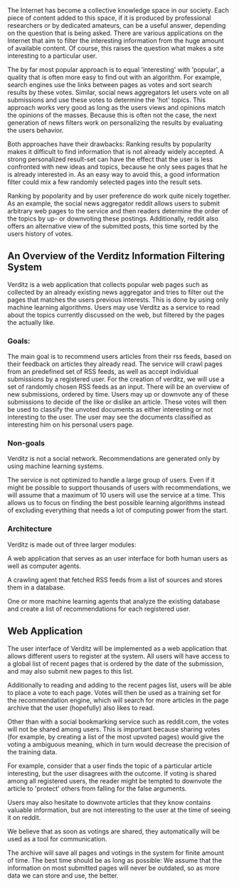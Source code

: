 The Internet has become a collective knowledge space in our
society. Each piece of content added to this space, if it is produced
by professional researchers or by dedicated amateurs, can be a useful
answer, depending on the question that is being asked. There are
various applications on the Internet that aim to filter the
interesting information from the huge amount of available content. Of
course, this raises the question what makes a site interesting to a
particular user.


The by far most popular approach is to equal 'interesting' with
'popular', a quality that is often more easy to find out with an
algorithm. For example, search engines use the links between pages as
votes and sort search results by these votes. Similar, social news
aggregators let users vote on all submissions and use these votes to
determine the 'hot' topics. This approach works very good as long as
the users views and opinions match the opinions of the masses.
Because this is often not the case, the next generation of news
filters work on personalizing the results by evaluating the users
behavior.


Both approaches have their drawbacks: Ranking results by popularity
makes it difficult to find information that is not already widely
accepted. A strong personalized result-set can have the effect that
the user is less confronted with new ideas and topics, because he only
sees pages that he is already interested in. As an easy way to avoid
this, a good information filter could mix a few randomly selected
pages into the result sets.



Ranking by popolarity and by user preference do work quite nicely
together. As an example, the social news aggregator reddit allows
users to submit arbitrary web pages to the service and then readers
determine the order of the topics by up- or downvoting these
postings. Additionally, reddit also offers an alternative view of the
submitted posts, this time sorted by the users history of votes.


## An Overview of the Verditz Information Filtering System ##


Verditz is a web application that collects popular web pages such as collected
by an already existing news aggregator and tries to filter out the pages that
matches the users previous interests. This is done by using only machine
learning algorithms. Users may use Verditz as a service to read about the topics
currently discussed on the web, but filtered by the pages the actually like.

### Goals: ###

The main goal is to recommend users articles from their rss feeds, based on their feedback on articles they already read.
The service will crawl pages from an predefined set of RSS feeds, as well as accept individual submissions by a
registered user. For the creation of verditz, we will use a set of randomly chosen RSS feeds as an input.
There will be an overview of new submissions, ordered by time. Users
may up or downvote any of these submissions to decide of the like or dislike an
article. These votes will then be used to classify the unvoted documents as
either interesting or not interesting to the user. The user may see the
documents classified as interesting him on his personal users page.

### Non-goals ###

Verditz is not a social network. Recommendations are generated only by using
machine learning systems.

The service is not optimized to handle a large group
of users. Even if it might be possible to support thousands of users with
recommendations, we will assume that a maximum of 10 users will use the service
at a time. This allows us to focus on finding the best possible learning
algorithms instead of excluding everything that needs a lot of computing power
from the start.


### Architecture ###

Verditz is made out of three larger modules:

A web application that serves as an user interface for both human
users as well as computer agents.

A crawling agent that fetched RSS feeds from a list of sources and stores
them in a database.

One or more machine learning agents that analyze the existing database
and create a list of recommendations for each registered user.

## Web Application ##

The user interface of Verditz will be implemented as a web application
that allows different users to register at the system.  All users will
have access to a global list of recent pages that is ordered by the
date of the submission, and may also submit new pages to this list.

Additionally to reading and adding to the recent pages list, users
will be able to place a vote to each page.  Votes will then be used as
a training set for the recommendation engine, which will search for
more articles in the page archive that the user (hopefully) also likes
to read.

Other than with a social bookmarking service such as reddit.com, the
votes will not be shared among users. This is important because
sharing votes (for example, by creating a list of the most upvoted
pages) would give the voting a ambiguous meaning, which in turn would
decrease the precision of the training data.

For example, consider that a user finds the topic of a particular
article interesting, but the user disagrees with the outcome. If
voting is shared among all registered users, the reader might be
tempted to downvote the article to 'protect' others from falling for
the false arguments.

Users may also hesitate to downvote articles that they know contains
valuable information, but are not interesting to the user at the time
of seeing it on reddit.

We believe that as soon as votings are shared, they automatically will
be used as a tool for communication.

The archive will save all pages and votings in the system for finite
amount of time. The best time should be as long as possible: We assume
that the information on most submitted pages will never be outdated,
so as more data we can store and use, the better.